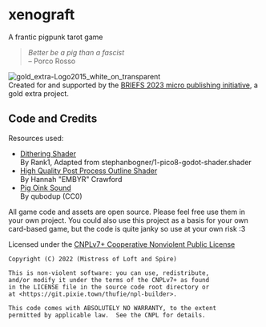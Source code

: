 # xenograft
A frantic pigpunk tarot game

>*Better be a pig than a fascist*  
>– Porco Rosso

![gold_extra-Logo2015_white_on_transparent](https://img.itch.zone/aW1nLzEzMzEzNDQwLnBuZw==/original/Qy8DBM.png)  
Created for and supported by the [BRIEFS 2023 micro publishing initiative](https://www.goldextra.com/en/briefs23-a-microgame-series), a gold extra project.

## Code and Credits

Resources used:

* [Dithering Shader](https://godotshaders.com/shader/dither-gradient-shader/)  
By Rank1, Adapted from stephanbogner/1-pico8-godot-shader.shader
* [High Quality Post Process Outline Shader](https://godotshaders.com/shader/high-quality-post-process-outline/)  
By Hannah "EMBYR" Crawford
* [Pig Oink Sound](https://freesound.org/people/qubodup/sounds/442906/)  
By qubodup (CC0)

All game code and assets are open source. Please feel free use them in your own project.
You could also use this project as a basis for your own card-based game, but the code is quite janky so use at your own risk :3

Licensed under the [CNPLv7+ Cooperative Nonviolent Public License](LICENSE)

```
Copyright (C) 2022 (Mistress of Loft and Spire)

This is non-violent software: you can use, redistribute,
and/or modify it under the terms of the CNPLv7+ as found
in the LICENSE file in the source code root directory or
at <https://git.pixie.town/thufie/npl-builder>.

This code comes with ABSOLUTELY NO WARRANTY, to the extent
permitted by applicable law.  See the CNPL for details.
```
